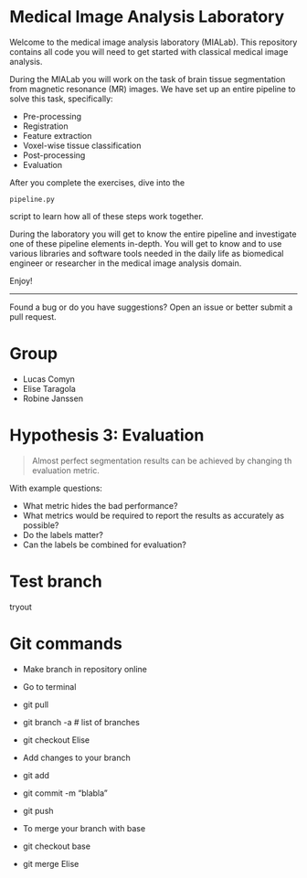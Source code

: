 # Medical Image Analysis Laboratory

Welcome to the medical image analysis laboratory (MIALab).
This repository contains all code you will need to get started with classical medical image analysis.

During the MIALab you will work on the task of brain tissue segmentation from magnetic resonance (MR) images.
We have set up an entire pipeline to solve this task, specifically:

- Pre-processing
- Registration
- Feature extraction
- Voxel-wise tissue classification
- Post-processing
- Evaluation

After you complete the exercises, dive into the 
    
    pipeline.py 

script to learn how all of these steps work together. 

During the laboratory you will get to know the entire pipeline and investigate one of these pipeline elements in-depth.
You will get to know and to use various libraries and software tools needed in the daily life as biomedical engineer or researcher in the medical image analysis domain.

Enjoy!

----

Found a bug or do you have suggestions? Open an issue or better submit a pull request.

# Group
- Lucas Comyn
- Elise Taragola
- Robine Janssen

# Hypothesis 3: Evaluation

> Almost perfect segmentation results can be achieved by changing th evaluation metric.

With example questions:
- What metric hides the bad performance?
- What metrics would be required to report the results as accurately as possible?
- Do the labels matter?
- Can the labels be combined for evaluation?

# Test branch
tryout

# Git commands
- Make branch in repository online
- Go to terminal

- git pull
- git branch -a 			# list of branches
- git checkout Elise

- Add changes to your branch
- git add
- git commit -m “blabla”
- git push

- To merge your branch with base
- git checkout base
- git merge Elise
